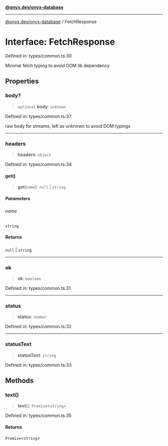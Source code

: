 [**@onyx.dev/onyx-database**](../README.md)

***

[@onyx.dev/onyx-database](../globals.md) / FetchResponse

# Interface: FetchResponse

Defined in: types/common.ts:30

Minimal fetch typing to avoid DOM lib dependency

## Properties

### body?

> `optional` **body**: `unknown`

Defined in: types/common.ts:37

raw body for streams; left as unknown to avoid DOM typings

***

### headers

> **headers**: `object`

Defined in: types/common.ts:34

#### get()

> **get**(`name`): `null` \| `string`

##### Parameters

###### name

`string`

##### Returns

`null` \| `string`

***

### ok

> **ok**: `boolean`

Defined in: types/common.ts:31

***

### status

> **status**: `number`

Defined in: types/common.ts:32

***

### statusText

> **statusText**: `string`

Defined in: types/common.ts:33

## Methods

### text()

> **text**(): `Promise`\<`string`\>

Defined in: types/common.ts:35

#### Returns

`Promise`\<`string`\>
